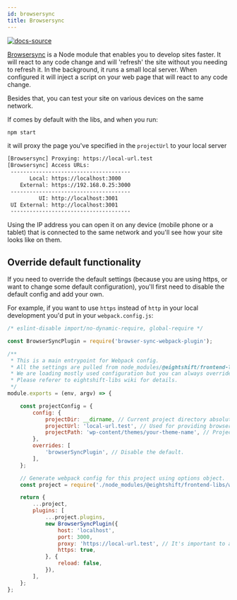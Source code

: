 ```yaml
---
id: browsersync
title: Browsersync
---
```


[![docs-source](https://img.shields.io/badge/source-eigthshift--frontend--libs-yellow?style=for-the-badge&logo=javascript&labelColor=2a2a2a)](https://github.com/infinum/eightshift-frontend-libs/tree/v2.0.0/webpack/development.js)

[Browsersync](https://browsersync.io/docs) is a Node module that enables you to develop sites faster. It will react to any code change and will 'refresh' the site without you needing to refresh it. In the background, it runs a small local server. When configured it will inject a script on your web page that will react to any code change.

Besides that, you can test your site on various devices on the same network.

If comes by default with the libs, and when you run:

```bash
npm start
```

it will proxy the page you've specified in the `projectUrl` to your local server

```bash
[Browsersync] Proxying: https://local-url.test
[Browsersync] Access URLs:
 --------------------------------------
       Local: https://localhost:3000
    External: https://192.168.0.25:3000
 --------------------------------------
          UI: http://localhost:3001
 UI External: http://localhost:3001
 --------------------------------------
```

Using the IP address you can open it on any device (mobile phone or a tablet) that is connected to the same network and you'll see how your site looks like on them.

## Override default functionality

If you need to override the default settings (because you are using https, or want to change some default configuration), you'll first need to disable the default config and add your own.

For example, if you want to use `https` instead of `http` in your local development you'd put in your `webpack.config.js`:

```js
/* eslint-disable import/no-dynamic-require, global-require */

const BrowserSyncPlugin = require('browser-sync-webpack-plugin');

/**
 * This is a main entrypoint for Webpack config.
 * All the settings are pulled from node_modules/@eightshift/frontend-libs/webpack.
 * We are loading mostly used configuration but you can always override or turn off the default setup and provide your own.
 * Please referer to eightshift-libs wiki for details.
 */
module.exports = (env, argv) => {

	const projectConfig = {
		config: {
			projectDir: __dirname, // Current project directory absolute path.
			projectUrl: 'local-url.test', // Used for providing browsersync functionality.
			projectPath: 'wp-content/themes/your-theme-name', // Project path relative to project root.
		},
		overrides: [
			'browserSyncPlugin', // Disable the default.
		],
	};

	// Generate webpack config for this project using options object.
	const project = require('./node_modules/@eightshift/frontend-libs/webpack')(argv.mode, projectConfig);

	return {
		...project,
		plugins: [
			...project.plugins,
			new BrowserSyncPlugin({
				host: 'localhost',
				port: 3000,
				proxy: 'https://local-url.test', // It's important to add the protocol when using https!
				https: true,
			}, {
				reload: false,
			}),
		],
	};
};
```
